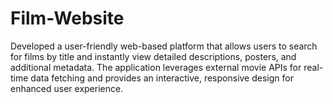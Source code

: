 # Film-Website
Developed a user-friendly web-based platform that allows users to search for films by title and instantly view detailed descriptions, posters, and additional metadata. The application leverages external movie APIs for real-time data fetching and provides an interactive, responsive design for enhanced user experience.
